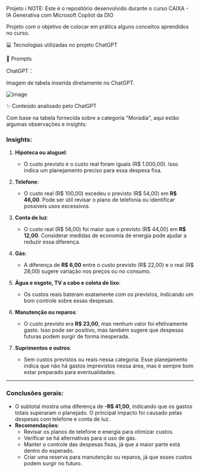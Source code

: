 Projeto 
ℹ️ NOTE: Este é o repositório desenvolvido durante o curso CAIXA - IA Generativa com Microsoft Copilot da DIO

Projeto com o objetivo de colocar em prática alguns conceitos aprendidos no curso. 


💻 Tecnologias utilizadas no projeto
ChatGPT

🧠 Prompts

ChatGPT：

Imagem de tabela inserida diretamente no ChatGPT.

![image](https://github.com/user-attachments/assets/74e33a1a-b247-4304-97ea-75b2b7c76cf8)


✨ Conteúdo analisado pelo ChatGPT 


Com base na tabela fornecida sobre a categoria "Moradia", aqui estão algumas observações e insights:

### **Insights:**
1. **Hipoteca ou aluguel**:
   - O custo previsto e o custo real foram iguais (R$ 1.000,00). Isso indica um planejamento preciso para essa despesa fixa.

2. **Telefone**:
   - O custo real (R$ 100,00) excedeu o previsto (R$ 54,00) em **R$ 46,00**. Pode ser útil revisar o plano de telefonia ou identificar possíveis usos excessivos.

3. **Conta de luz**:
   - O custo real (R$ 56,00) foi maior que o previsto (R$ 44,00) em **R$ 12,00**. Considerar medidas de economia de energia pode ajudar a reduzir essa diferença.

4. **Gás**:
   - A diferença de **R$ 6,00** entre o custo previsto (R$ 22,00) e o real (R$ 28,00) sugere variação nos preços ou no consumo.

5. **Água e esgoto, TV a cabo e coleta de lixo**:
   - Os custos reais bateram exatamente com os previstos, indicando um bom controle sobre essas despesas.

6. **Manutenção ou reparos**:
   - O custo previsto era **R$ 23,00**, mas nenhum valor foi efetivamente gasto. Isso pode ser positivo, mas também sugere que despesas futuras podem surgir de forma inesperada.

7. **Suprimentos e outros**:
   - Sem custos previstos ou reais nessa categoria. Esse planejamento indica que não há gastos imprevistos nessa área, mas é sempre bom estar preparado para eventualidades.

---

### **Conclusões gerais:**
- O subtotal mostra uma diferença de **-R$ 41,00**, indicando que os gastos totais superaram o planejado. O principal impacto foi causado pelas despesas com telefone e conta de luz.
- **Recomendações**:
  - Revisar os planos de telefone e energia para otimizar custos.
  - Verificar se há alternativas para o uso de gás.
  - Manter o controle das despesas fixas, já que a maior parte está dentro do esperado.
  - Criar uma reserva para manutenção ou reparos, já que esses custos podem surgir no futuro. 

